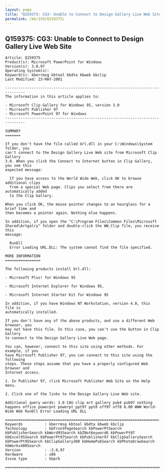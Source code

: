 ```yaml
---
layout: page
title: "Q159375: CG3: Unable to Connect to Design Gallery Live Web Site"
permalink: /kb/159/Q159375/
---
```


## Q159375: CG3: Unable to Connect to Design Gallery Live Web Site

	Article: Q159375
	Product(s): Microsoft PowerPoint for Windows
	Version(s): 3.0,97
	Operating System(s): 
	Keyword(s): kberrmsg kbtool kbdta kbweb kbclip
	Last Modified: 23-MAY-2001
	
	-------------------------------------------------------------------------------
	The information in this article applies to:
	
	- Microsoft Clip Gallery for Windows 95, version 3.0 
	- Microsoft Publisher 97 
	- Microsoft PowerPoint 97 for Windows 
	-------------------------------------------------------------------------------
	
	SUMMARY
	=======
	
	If you don't have the file called Url.dll in your C:\Windows\System folder, you
	can't connect to the Design Gallery Live Web site from Microsoft Clip Gallery
	3.0. When you click the Connect to Internet button in Clip Gallery, you see this
	expected message:
	
	  If you have access to the World Wide Web, click OK to browse additional clips
	  from a special Web page. Clips you select from there are automatically added
	  to the Clip Gallery.
	
	When you click OK, the mouse pointer changes to an hourglass for a brief time and
	then becomes a pointer again. Nothing else happens.
	
	In addition, if you open the "C:\Program Files\Common Files\Microsoft
	Shared\Artgalry" folder and double-click the WW_Clip file, you receive this
	message:
	
	  RunDll
	  Error Loading URL.DLL: The system cannot find the file specified.
	
	MORE INFORMATION
	================
	
	The following products install Url.dll:
	
	- Microsoft Plus! for Windows 95
	
	- Microsoft Internet Explorer for Windows 95,
	
	- Microsoft Internet Starter Kit for Windows 95
	
	In addition, if you have Windows NT Workstation, version 4.0, this file is
	automatically installed.
	
	If you don't have any of the above products, and use a different Web browser, you
	may not have this file. In this case, you can't use the button in Clip Gallery
	to connect to the Design Gallery Live Web page.
	
	You can, however, connect to this site using other methods. For example, if you
	have Microsoft Publisher 97, you can connect to this site using the following
	steps. These steps assume that you have a properly configured Web browser and
	Internet access.
	
	1. In Publisher 97, click Microsoft Publisher Web Site on the Help menu.
	
	2. Click one of the links to the Design Gallery Live Web site.
	
	Additional query words: 3.0 CAG clip art gallery pub4 pub97 nothing happens office powerpnt powerpt ppt97 ppt8 off97 off8 8.00 WWW World-Wide Web RunDll Error Loading URL DLL
	
	======================================================================
	Keywords          : kberrmsg kbtool kbdta kbweb kbclip 
	Technology        : kbFrontPageSearch kbPowerPtSearch kbPublisherSearch kbWord95Search kbZNotKeyword6 kbPowerPt97 kbExcel95Search kbPowerPt97Search kbPublisher97 kbClipGallerySearch kbPowerPt95Search kbClipGallery300 kbHomePubSearch kbPhotoDrawSearch kbWorks400Search
	Version           : :3.0,97
	Hardware          : x86
	Issue type        : kbprb
	
	=============================================================================
	
